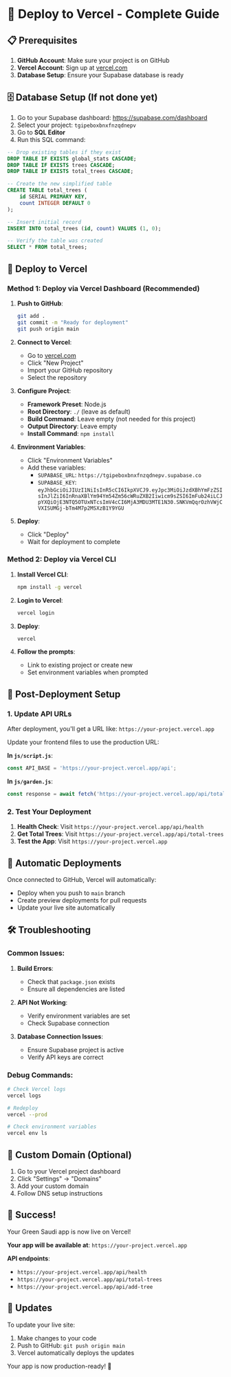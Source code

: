 # 🚀 Deploy to Vercel - Complete Guide

## 📋 Prerequisites

1. **GitHub Account**: Make sure your project is on GitHub
2. **Vercel Account**: Sign up at [vercel.com](https://vercel.com)
3. **Database Setup**: Ensure your Supabase database is ready

## 🗄️ Database Setup (If not done yet)

1. Go to your Supabase dashboard: https://supabase.com/dashboard
2. Select your project: `tgipeboxbnxfnzqdnepv`
3. Go to **SQL Editor**
4. Run this SQL command:

```sql
-- Drop existing tables if they exist
DROP TABLE IF EXISTS global_stats CASCADE;
DROP TABLE IF EXISTS trees CASCADE;
DROP TABLE IF EXISTS total_trees CASCADE;

-- Create the new simplified table
CREATE TABLE total_trees (
    id SERIAL PRIMARY KEY,
    count INTEGER DEFAULT 0
);

-- Insert initial record
INSERT INTO total_trees (id, count) VALUES (1, 0);

-- Verify the table was created
SELECT * FROM total_trees;
```

## 🚀 Deploy to Vercel

### Method 1: Deploy via Vercel Dashboard (Recommended)

1. **Push to GitHub**:
   ```bash
   git add .
   git commit -m "Ready for deployment"
   git push origin main
   ```

2. **Connect to Vercel**:
   - Go to [vercel.com](https://vercel.com)
   - Click "New Project"
   - Import your GitHub repository
   - Select the repository

3. **Configure Project**:
   - **Framework Preset**: Node.js
   - **Root Directory**: `./` (leave as default)
   - **Build Command**: Leave empty (not needed for this project)
   - **Output Directory**: Leave empty
   - **Install Command**: `npm install`

4. **Environment Variables**:
   - Click "Environment Variables"
   - Add these variables:
     - `SUPABASE_URL`: `https://tgipeboxbnxfnzqdnepv.supabase.co`
     - `SUPABASE_KEY`: `eyJhbGciOiJIUzI1NiIsInR5cCI6IkpXVCJ9.eyJpc3MiOiJzdXBhYmFzZSIsInJlZiI6InRnaXBlYm94Ym54Zm56cWRuZXB2Iiwicm9sZSI6ImFub24iLCJpYXQiOjE3NTQ5OTUxNTcsImV4cCI6MjA3MDU3MTE1N30.SNKVmQqrOzhVWjCVXISUMGj-bTm4M7p2MSXzB1Y9YGU`

5. **Deploy**:
   - Click "Deploy"
   - Wait for deployment to complete

### Method 2: Deploy via Vercel CLI

1. **Install Vercel CLI**:
   ```bash
   npm install -g vercel
   ```

2. **Login to Vercel**:
   ```bash
   vercel login
   ```

3. **Deploy**:
   ```bash
   vercel
   ```

4. **Follow the prompts**:
   - Link to existing project or create new
   - Set environment variables when prompted

## 🔧 Post-Deployment Setup

### 1. Update API URLs

After deployment, you'll get a URL like: `https://your-project.vercel.app`

Update your frontend files to use the production URL:

**In `js/script.js`**:
```javascript
const API_BASE = 'https://your-project.vercel.app/api';
```

**In `js/garden.js`**:
```javascript
const response = await fetch('https://your-project.vercel.app/api/total-trees');
```

### 2. Test Your Deployment

1. **Health Check**: Visit `https://your-project.vercel.app/api/health`
2. **Get Total Trees**: Visit `https://your-project.vercel.app/api/total-trees`
3. **Test the App**: Visit `https://your-project.vercel.app`

## 🔄 Automatic Deployments

Once connected to GitHub, Vercel will automatically:
- Deploy when you push to `main` branch
- Create preview deployments for pull requests
- Update your live site automatically

## 🛠️ Troubleshooting

### Common Issues:

1. **Build Errors**:
   - Check that `package.json` exists
   - Ensure all dependencies are listed

2. **API Not Working**:
   - Verify environment variables are set
   - Check Supabase connection

3. **Database Connection Issues**:
   - Ensure Supabase project is active
   - Verify API keys are correct

### Debug Commands:

```bash
# Check Vercel logs
vercel logs

# Redeploy
vercel --prod

# Check environment variables
vercel env ls
```

## 📱 Custom Domain (Optional)

1. Go to your Vercel project dashboard
2. Click "Settings" → "Domains"
3. Add your custom domain
4. Follow DNS setup instructions

## 🎉 Success!

Your Green Saudi app is now live on Vercel! 

**Your app will be available at**: `https://your-project.vercel.app`

**API endpoints**:
- `https://your-project.vercel.app/api/health`
- `https://your-project.vercel.app/api/total-trees`
- `https://your-project.vercel.app/api/add-tree`

## 🔄 Updates

To update your live site:
1. Make changes to your code
2. Push to GitHub: `git push origin main`
3. Vercel automatically deploys the updates

Your app is now production-ready! 🌱
